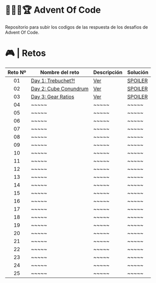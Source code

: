 # 👨🏻‍💻🏆 Advent Of Code

Repositorio para subir los codigos de las respuesta de los desafios de Advent Of Code.

# 🎮 | Retos

| Reto Nº | Nombre del reto                                              | Descripción                                                                                | Solución                                                                                         |
| :-----: | ------------------------------------------------------------ | ------------------------------------------------------------------------------------------ | ------------------------------------------------------------------------------------------------ |
|   01    | [Day 1: Trebuchet?!](https://adventofcode.com/2023/day/1)    | [Ver](https://github.com/FabianAlvaradoDonoso/adventofcode/blob/main/2023/day_1/readme.md) | [SPOILER](https://github.com/FabianAlvaradoDonoso/adventofcode/blob/main/2023/day_1/day_1.ipynb) |
|   02    | [Day 2: Cube Conundrum](https://adventofcode.com/2023/day/2) | [Ver](https://github.com/FabianAlvaradoDonoso/adventofcode/blob/main/2023/day_2/readme.md) | [SPOILER](https://github.com/FabianAlvaradoDonoso/adventofcode/blob/main/2023/day_2/day_1.ipynb) |
|   03    | [Day 3: Gear Ratios](https://adventofcode.com/2023/day/3)    | [Ver](https://github.com/FabianAlvaradoDonoso/adventofcode/blob/main/2023/day_3/readme.md) | [SPOILER](https://github.com/FabianAlvaradoDonoso/adventofcode/blob/main/2023/day_3/day_1.ipynb) |
|   04    | ~~~~~                                                        | ~~~~~                                                                                      | ~~~~~                                                                                            |
|   05    | ~~~~~                                                        | ~~~~~                                                                                      | ~~~~~                                                                                            |
|   06    | ~~~~~                                                        | ~~~~~                                                                                      | ~~~~~                                                                                            |
|   07    | ~~~~~                                                        | ~~~~~                                                                                      | ~~~~~                                                                                            |
|   08    | ~~~~~                                                        | ~~~~~                                                                                      | ~~~~~                                                                                            |
|   09    | ~~~~~                                                        | ~~~~~                                                                                      | ~~~~~                                                                                            |
|   10    | ~~~~~                                                        | ~~~~~                                                                                      | ~~~~~                                                                                            |
|   11    | ~~~~~                                                        | ~~~~~                                                                                      | ~~~~~                                                                                            |
|   12    | ~~~~~                                                        | ~~~~~                                                                                      | ~~~~~                                                                                            |
|   13    | ~~~~~                                                        | ~~~~~                                                                                      | ~~~~~                                                                                            |
|   14    | ~~~~~                                                        | ~~~~~                                                                                      | ~~~~~                                                                                            |
|   15    | ~~~~~                                                        | ~~~~~                                                                                      | ~~~~~                                                                                            |
|   16    | ~~~~~                                                        | ~~~~~                                                                                      | ~~~~~                                                                                            |
|   17    | ~~~~~                                                        | ~~~~~                                                                                      | ~~~~~                                                                                            |
|   18    | ~~~~~                                                        | ~~~~~                                                                                      | ~~~~~                                                                                            |
|   19    | ~~~~~                                                        | ~~~~~                                                                                      | ~~~~~                                                                                            |
|   20    | ~~~~~                                                        | ~~~~~                                                                                      | ~~~~~                                                                                            |
|   21    | ~~~~~                                                        | ~~~~~                                                                                      | ~~~~~                                                                                            |
|   22    | ~~~~~                                                        | ~~~~~                                                                                      | ~~~~~                                                                                            |
|   23    | ~~~~~                                                        | ~~~~~                                                                                      | ~~~~~                                                                                            |
|   24    | ~~~~~                                                        | ~~~~~                                                                                      | ~~~~~                                                                                            |
|   25    | ~~~~~                                                        | ~~~~~                                                                                      | ~~~~~                                                                                            |
